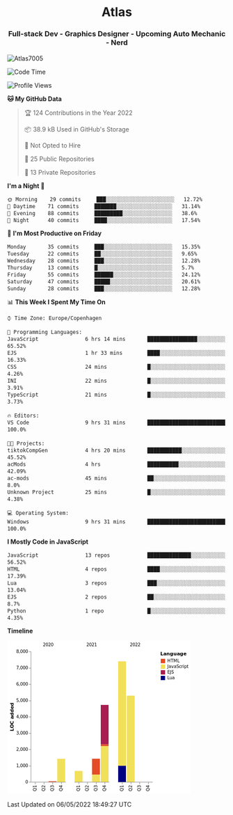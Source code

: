 <h1 align="center">Atlas</h1>
<h3 align="center">Full-stack Dev - Graphics Designer - Upcoming Auto Mechanic - Nerd</h3>

<p><img align="center" src="https://github-readme-stats.vercel.app/api/top-langs?username=Atlas7005&show_icons=true&locale=en&layout=compact" alt="Atlas7005" /></p>

<!--START_SECTION:waka-->
![Code Time](http://img.shields.io/badge/Code%20Time-549%20hrs%2037%20mins-blue)

![Profile Views](http://img.shields.io/badge/Profile%20Views-1-blue)

**🐱 My GitHub Data** 

> 🏆 124 Contributions in the Year 2022
 > 
> 📦 38.9 kB Used in GitHub's Storage 
 > 
> 🚫 Not Opted to Hire
 > 
> 📜 25 Public Repositories 
 > 
> 🔑 13 Private Repositories  
 > 
**I'm a Night 🦉** 

```text
🌞 Morning    29 commits     ███░░░░░░░░░░░░░░░░░░░░░░   12.72% 
🌆 Daytime    71 commits     ███████░░░░░░░░░░░░░░░░░░   31.14% 
🌃 Evening    88 commits     █████████░░░░░░░░░░░░░░░░   38.6% 
🌙 Night      40 commits     ████░░░░░░░░░░░░░░░░░░░░░   17.54%

```
📅 **I'm Most Productive on Friday** 

```text
Monday       35 commits     ███░░░░░░░░░░░░░░░░░░░░░░   15.35% 
Tuesday      22 commits     ██░░░░░░░░░░░░░░░░░░░░░░░   9.65% 
Wednesday    28 commits     ███░░░░░░░░░░░░░░░░░░░░░░   12.28% 
Thursday     13 commits     █░░░░░░░░░░░░░░░░░░░░░░░░   5.7% 
Friday       55 commits     ██████░░░░░░░░░░░░░░░░░░░   24.12% 
Saturday     47 commits     █████░░░░░░░░░░░░░░░░░░░░   20.61% 
Sunday       28 commits     ███░░░░░░░░░░░░░░░░░░░░░░   12.28%

```


📊 **This Week I Spent My Time On** 

```text
⌚︎ Time Zone: Europe/Copenhagen

💬 Programming Languages: 
JavaScript               6 hrs 14 mins       ████████████████░░░░░░░░░   65.52% 
EJS                      1 hr 33 mins        ████░░░░░░░░░░░░░░░░░░░░░   16.33% 
CSS                      24 mins             █░░░░░░░░░░░░░░░░░░░░░░░░   4.26% 
INI                      22 mins             █░░░░░░░░░░░░░░░░░░░░░░░░   3.91% 
TypeScript               21 mins             █░░░░░░░░░░░░░░░░░░░░░░░░   3.73%

🔥 Editors: 
VS Code                  9 hrs 31 mins       █████████████████████████   100.0%

🐱‍💻 Projects: 
tiktokCompGen            4 hrs 20 mins       ███████████░░░░░░░░░░░░░░   45.52% 
acMods                   4 hrs               ██████████░░░░░░░░░░░░░░░   42.09% 
ac-mods                  45 mins             ██░░░░░░░░░░░░░░░░░░░░░░░   8.0% 
Unknown Project          25 mins             █░░░░░░░░░░░░░░░░░░░░░░░░   4.38%

💻 Operating System: 
Windows                  9 hrs 31 mins       █████████████████████████   100.0%

```

**I Mostly Code in JavaScript** 

```text
JavaScript               13 repos            ██████████████░░░░░░░░░░░   56.52% 
HTML                     4 repos             ████░░░░░░░░░░░░░░░░░░░░░   17.39% 
Lua                      3 repos             ███░░░░░░░░░░░░░░░░░░░░░░   13.04% 
EJS                      2 repos             ██░░░░░░░░░░░░░░░░░░░░░░░   8.7% 
Python                   1 repo              █░░░░░░░░░░░░░░░░░░░░░░░░   4.35%

```


**Timeline**

![Chart not found](https://raw.githubusercontent.com/Atlas7005/Atlas7005/master/charts/bar_graph.png) 


 Last Updated on 06/05/2022 18:49:27 UTC
<!--END_SECTION:waka-->
